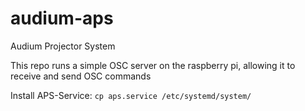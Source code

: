 # audium-aps
 Audium Projector System

This repo runs a simple OSC server on the raspberry pi, allowing it to receive and send OSC commands

Install APS-Service: ```cp aps.service /etc/systemd/system/```